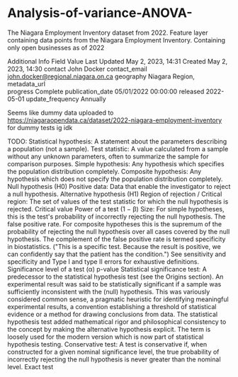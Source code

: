 # Analysis-of-variance-ANOVA-
The Niagara Employment Inventory dataset from 2022. Feature layer containing data points from the Niagara Employment Inventory. Containing only open businesses as of 2022


Additional Info
Field	Value
Last Updated	May 2, 2023, 14:31
Created	May 2, 2023, 14:30
contact	John Docker
contact_email	john.docker@regional.niagara.on.ca
geography	Niagara Region,
metadata_url	
progress	Complete
publication_date	05/01/2022 00:00:00
released	2022-05-01
update_frequency	Annually

Seems like dummy data uploaded to https://niagaraopendata.ca/dataset/2022-niagara-employment-inventory for dummy tests ig idk


TODO: 
Statistical hypothesis: A statement about the parameters describing a population (not a sample).
Test statistic: A value calculated from a sample without any unknown parameters, often to summarize the sample for comparison purposes.
Simple hypothesis: Any hypothesis which specifies the population distribution completely.
Composite hypothesis: Any hypothesis which does not specify the population distribution completely.
Null hypothesis (H0)
Positive data: Data that enable the investigator to reject a null hypothesis.
Alternative hypothesis (H1)
Region of rejection / Critical region: The set of values of the test statistic for which the null hypothesis is rejected.
Critical value
Power of a test (1 − β)
Size: For simple hypotheses, this is the test's probability of incorrectly rejecting the null hypothesis. The false positive rate. For composite hypotheses this is the supremum of the probability of rejecting the null hypothesis over all cases covered by the null hypothesis. The complement of the false positive rate is termed specificity in biostatistics. ("This is a specific test. Because the result is positive, we can confidently say that the patient has the condition.") See sensitivity and specificity and Type I and type II errors for exhaustive definitions.
Significance level of a test (α)
p-value
Statistical significance test: A predecessor to the statistical hypothesis test (see the Origins section). An experimental result was said to be statistically significant if a sample was sufficiently inconsistent with the (null) hypothesis. This was variously considered common sense, a pragmatic heuristic for identifying meaningful experimental results, a convention establishing a threshold of statistical evidence or a method for drawing conclusions from data. The statistical hypothesis test added mathematical rigor and philosophical consistency to the concept by making the alternative hypothesis explicit. The term is loosely used for the modern version which is now part of statistical hypothesis testing.
Conservative test: A test is conservative if, when constructed for a given nominal significance level, the true probability of incorrectly rejecting the null hypothesis is never greater than the nominal level.
Exact test
